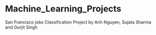 # Machine_Learning_Projects
San Francisco jobs Classification Project by Anh Nguyen, Sujata Sharma and Gurjit Singh
